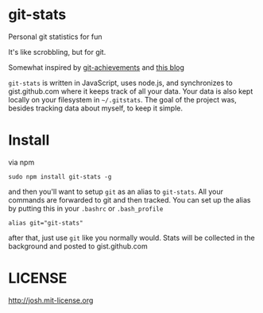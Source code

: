 # git-stats

Personal git statistics for fun

It's like scrobbling, but for git.

Somewhat inspired by [git-achievements](https://github.com/icefox/git-achievements) and [this blog](http://stravid.com/articles/personal-git-commit-statistics/)

`git-stats` is written in JavaScript, uses node.js, and synchronizes to gist.github.com where it keeps track of all your data. Your data is also kept locally on your filesystem in `~/.gitstats`. The goal of the project was, besides tracking data about myself, to keep it simple.

# Install

via npm

    sudo npm install git-stats -g

and then you'll want to setup `git` as an alias to `git-stats`. All your commands are forwarded to git and then tracked. You can set up the alias by putting this in your `.bashrc` or `.bash_profile`

    alias git="git-stats"

after that, just use `git` like you normally would. Stats will be collected in the background and posted to gist.github.com

# LICENSE

http://josh.mit-license.org
